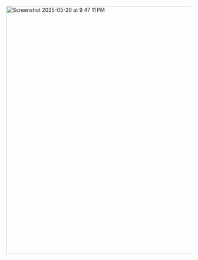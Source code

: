 <img width="673" alt="Screenshot 2025-05-20 at 9 47 11 PM" src="https://github.com/user-attachments/assets/9dee4657-3019-4149-8971-cec22dd8de31" />
